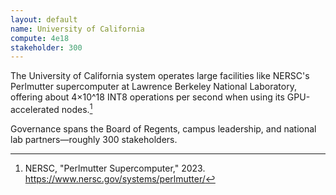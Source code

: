 ```yaml
---
layout: default
name: University of California
compute: 4e18
stakeholder: 300
---
```


The University of California system operates large facilities like NERSC's Perlmutter supercomputer at Lawrence Berkeley National Laboratory, offering about 4×10^18 INT8 operations per second when using its GPU-accelerated nodes.[^1]

Governance spans the Board of Regents, campus leadership, and national lab partners—roughly 300 stakeholders.

[^1]: NERSC, "Perlmutter Supercomputer," 2023. <https://www.nersc.gov/systems/perlmutter/>
